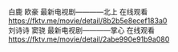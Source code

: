 白鹿   欧豪 最新电视剧————北上 在线观看 https://fktv.me/movie/detail/8b2b5e8ecef183a0  
刘诗诗 窦骁 最新电视剧————掌心 在线观看 https://fktv.me/movie/detail/2abe990e91b9a080  


